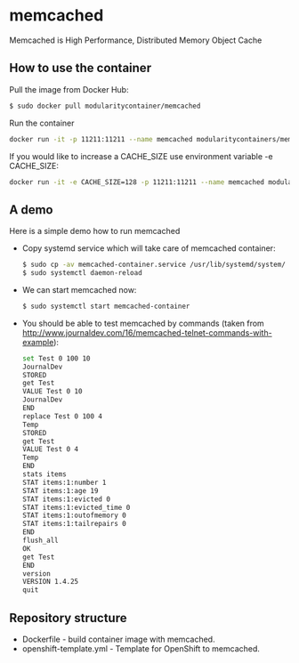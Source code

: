 # memcached

Memcached is High Performance, Distributed Memory Object Cache

## How to use the container

Pull the image from Docker Hub:

```bash
$ sudo docker pull modularitycontainer/memcached
```

Run the container

```bash
docker run -it -p 11211:11211 --name memcached modularitycontainers/memcached
```

If you would like to increase a CACHE_SIZE use environment variable -e CACHE_SIZE:
```bash
docker run -it -e CACHE_SIZE=128 -p 11211:11211 --name memcached modularitycontainers/memcached
```

## A demo

Here is a simple demo how to run memcached

* Copy systemd service which will take care of memcached container: 
   ```bash
   $ sudo cp -av memcached-container.service /usr/lib/systemd/system/
   $ sudo systemctl daemon-reload
   ```

* We can start memcached now:
  ```bash
  $ sudo systemctl start memcached-container
  ```

* You should be able to test memcached by commands (taken from http://www.journaldev.com/16/memcached-telnet-commands-with-example):
  ```bash
  set Test 0 100 10
  JournalDev
  STORED
  get Test
  VALUE Test 0 10
  JournalDev
  END
  replace Test 0 100 4
  Temp
  STORED
  get Test
  VALUE Test 0 4
  Temp
  END
  stats items
  STAT items:1:number 1
  STAT items:1:age 19
  STAT items:1:evicted 0
  STAT items:1:evicted_time 0
  STAT items:1:outofmemory 0
  STAT items:1:tailrepairs 0
  END
  flush_all
  OK
  get Test
  END
  version
  VERSION 1.4.25
  quit
  ```

## Repository structure

- Dockerfile - build container image with memcached.
- openshift-template.yml - Template for OpenShift to memcached.
